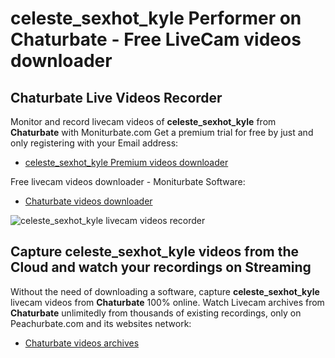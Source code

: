 # celeste_sexhot_kyle Performer on Chaturbate - Free LiveCam videos downloader

## Chaturbate Live Videos Recorder

Monitor and record livecam videos of **celeste_sexhot_kyle** from **Chaturbate** with Moniturbate.com
Get a premium trial for free by just and only registering with your Email address:
* [celeste_sexhot_kyle Premium videos downloader](https://moniturbate.com/request-demo-licence-key.html)

Free livecam videos downloader - Moniturbate Software:
* [Chaturbate videos downloader](https://moniturbate.com/moniturbate-download-software.html)

![celeste_sexhot_kyle livecam videos recorder](https://peachurnet.com/templates/moniturbate-software.png)


## Capture celeste_sexhot_kyle videos from the Cloud and watch your recordings on Streaming

Without the need of downloading a software, capture **celeste_sexhot_kyle** livecam videos from **Chaturbate** 100% online.
Watch Livecam archives from **Chaturbate** unlimitedly from thousands of existing recordings, only on Peachurbate.com and its websites network:
* [Chaturbate videos archives](https://peachurnet.com/)